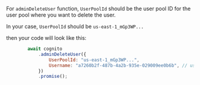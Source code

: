 For `adminDeleteUser` function, `UserPoolId` should be the user pool ID for the user pool where you want to delete the user.

In your case, `UserPoolId` should be `us-east-1_mGp3WP...`

then your code will look like this:

```js
        await cognito
            .adminDeleteUser({
                UserPoolId: "us-east-1_mGp3WP...",
                Username: "a7260b2f-487b-4a2b-935e-029009ee0b6b", // user.username or req.params.id ???
            })
            .promise();
```

